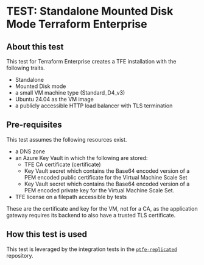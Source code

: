 # TEST: Standalone Mounted Disk Mode Terraform Enterprise

## About this test

This test for Terraform Enterprise creates a TFE
installation with the following traits.

- Standalone
- Mounted Disk mode
- a small VM machine type (Standard_D4_v3)
- Ubuntu 24.04 as the VM image
- a publicly accessible HTTP load balancer with TLS termination

## Pre-requisites

This test assumes the following resources exist.

- a DNS zone
- an Azure Key Vault in which the following are stored:
  - TFE CA certificate (certificate)
  - Key Vault secret which contains the Base64 encoded version of a PEM encoded public
    certificate for the Virtual Machine Scale Set
  - Key Vault secret which contains the Base64 encoded version of a PEM encoded private
    key for the Virtual Machine Scale Set.
- TFE license on a filepath accessible by tests

These are the certificate and key for the VM, not for a CA, as the application gateway requires its backend to also have a trusted TLS certificate.
## How this test is used

This test is leveraged by the integration tests in the [`ptfe-replicated`](https://github.com/hashicorp/ptfe-replicated/blob/master/.circleci/config.yml)
repository.
